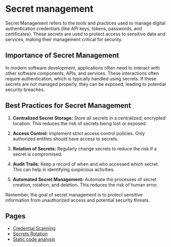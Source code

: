 # Secret management

Secret Management refers to the tools and practices used to manage digital authentication credentials (like API keys, tokens, passwords, and certificates). These secrets are used to protect access to sensitive data and services, making their management critical for security.

## Importance of Secret Management

In modern software development, applications often need to interact with other software components, APIs, and services. These interactions often require authentication, which is typically handled using secrets. If these secrets are not managed properly, they can be exposed, leading to potential security breaches.

## Best Practices for Secret Management

1. **Centralized Secret Storage:** Store all secrets in a centralized, encrypted location. This reduces the risk of secrets being lost or exposed.

2. **Access Control:** Implement strict access control policies. Only authorized entities should have access to secrets.

3. **Rotation of Secrets:** Regularly change secrets to reduce the risk if a secret is compromised.

4. **Audit Trails:** Keep a record of when and who accessed which secret. This can help in identifying suspicious activities.

5. **Automated Secret Management:** Automate the processes of secret creation, rotation, and deletion. This reduces the risk of human error.

Remember, the goal of secret management is to protect sensitive information from unauthorized access and potential security threats.

## Pages

- [Credential Scanning](./credential_scanning.md)
- [Secrets Rotation](./secrets_rotation.md)
- [Static code analysis](./static-code-analysis.md)
